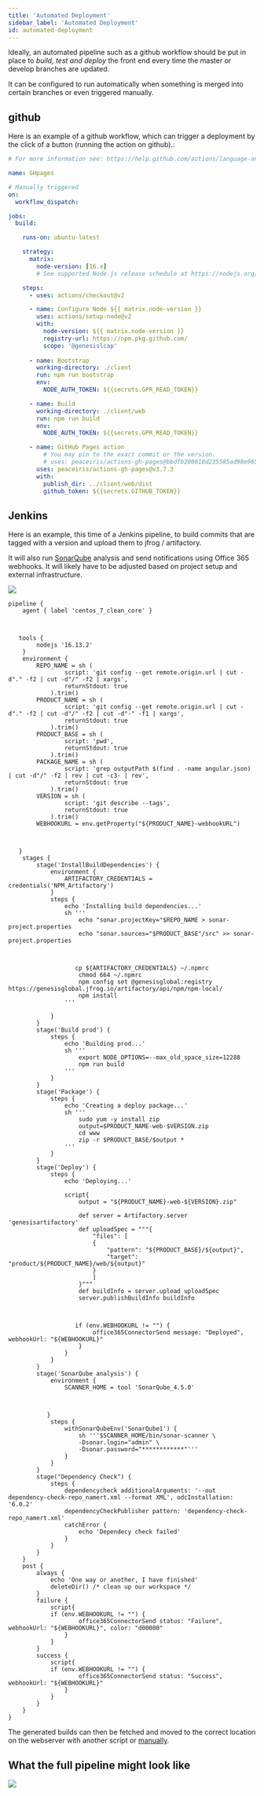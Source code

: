 ```yaml
---
title: 'Automated Deployment'
sidebar_label: 'Automated Deployment'
id: automated-deployment
---
```


Ideally, an automated pipeline such as a github workflow should be put in place to *build, test and deploy* the front end every time the master or develop branches are updated.

It can be configured to run automatically when something is merged into certain branches or even triggered manually.

<!-- TODO: add an example that's more suitable for external clients, this one is likely only useful to our internal client app devs -->

## github
Here is an example of a github workflow, which can trigger a deployment by the click of a button (running the action on github).:

```yml
# For more information see: https://help.github.com/actions/language-and-framework-guides/using-nodejs-with-github-actions

name: GHpages

# Manually triggered
on:
  workflow_dispatch:

jobs:
  build:

    runs-on: ubuntu-latest

    strategy:
      matrix:
        node-version: [16.x]
        # See supported Node.js release schedule at https://nodejs.org/en/about/releases/

    steps:
      - uses: actions/checkout@v2

      - name: Configure Node ${{ matrix.node-version }}
        uses: actions/setup-node@v2
        with:
          node-version: ${{ matrix.node-version }}
          registry-url: https://npm.pkg.github.com/
          scope: '@genesislcap'
          
      - name: Bootstrap
        working-directory: ./client
        run: npm run bootstrap
        env:
          NODE_AUTH_TOKEN: ${{secrets.GPR_READ_TOKEN}}

      - name: Build
        working-directory: ./client/web
        run: npm run build
        env:
          NODE_AUTH_TOKEN: ${{secrets.GPR_READ_TOKEN}}

      - name: GitHub Pages action
          # You may pin to the exact commit or the version.
          # uses: peaceiris/actions-gh-pages@bbdfb200618d235585ad98e965f4aafc39b4c501
        uses: peaceiris/actions-gh-pages@v3.7.3
        with:
          publish_dir: ../client/web/dist
          github_token: ${{secrets.GITHUB_TOKEN}}
```


## Jenkins
Here is an example, this time of a Jenkins pipeline, to build commits that are tagged with a version and upload them to jfrog / artifactory. 

It will also run [SonarQube](https://www.sonarqube.org/) analysis and send notifications using Office 365 webhooks. It will likely have to be adjusted based on project setup and external infrastructure.

![](/img/jenkins-pipeline.png)

```
pipeline {
    agent { label 'centos_7_clean_core' }



   tools {
        nodejs '16.13.2'
    }
    environment {
        REPO_NAME = sh (
                script: 'git config --get remote.origin.url | cut -d"." -f2 | cut -d"/" -f2 | xargs',
                returnStdout: true
            ).trim()
        PRODUCT_NAME = sh (
                script: 'git config --get remote.origin.url | cut -d"." -f2 | cut -d"/" -f2 | cut -d"-" -f1 | xargs',
                returnStdout: true
            ).trim()
        PRODUCT_BASE = sh (
                script: 'pwd',
                returnStdout: true
            ).trim()
        PACKAGE_NAME = sh (
                script: 'grep outputPath $(find . -name angular.json) | cut -d"/" -f2 | rev | cut -c3- | rev',
                returnStdout: true
            ).trim()
        VERSION = sh (
                script: 'git describe --tags',
                returnStdout: true
            ).trim()
        WEBHOOKURL = env.getProperty("${PRODUCT_NAME}-webhookURL")



   }
    stages {
        stage('InstallBuildDependencies') {
            environment {
                ARTIFACTORY_CREDENTIALS = credentials('NPM_Artifactory')
            }
            steps {
                echo 'Installing build dependencies...'    
                sh '''
                    echo "sonar.projectKey="$REPO_NAME > sonar-project.properties
                    echo "sonar.sources="$PRODUCT_BASE"/src" >> sonar-project.properties



                   cp ${ARTIFACTORY_CREDENTIALS} ~/.npmrc
                    chmod 664 ~/.npmrc
                    npm config set @genesisglobal:registry https://genesisglobal.jfrog.io/artifactory/api/npm/npm-local/
                    npm install
                '''
                
            }
        }
        stage('Build prod') {
            steps {
                echo 'Building prod...'
                sh '''
                    export NODE_OPTIONS=--max_old_space_size=12288
                    npm run build
                '''
            }
        }
        stage('Package') {
            steps {
                echo 'Creating a deploy package...'
                sh '''
                    sudo yum -y install zip            
                    output=$PRODUCT_NAME-web-$VERSION.zip
                    cd www
                    zip -r $PRODUCT_BASE/$output *
                '''
            }
        }        
        stage('Deploy') {
            steps {
                echo 'Deploying...'
                
                script{    
                    output = "${PRODUCT_NAME}-web-${VERSION}.zip"
                
                    def server = Artifactory.server 'genesisartifactory'
                    def uploadSpec = """{
                        "files": [
                        {
                            "pattern": "${PRODUCT_BASE}/${output}",
                            "target": "product/${PRODUCT_NAME}/web/${output}"
                        }
                        ]
                    }"""
                    def buildInfo = server.upload uploadSpec
                    server.publishBuildInfo buildInfo



                   if (env.WEBHOOKURL != "") {
                        office365ConnectorSend message: "Deployed", webhookUrl: "${WEBHOOKURL}"
                    }
                }
            }
        }
        stage('SonarQube analysis') {
            environment {
                SCANNER_HOME = tool 'SonarQube_4.5.0'



           }
            steps {
                withSonarQubeEnv('SonarQube1') {
                    sh '''$SCANNER_HOME/bin/sonar-scanner \
                    -Dsonar.login="admin" \
                    -Dsonar.password="************"'''
                }
            }
        }
        stage("Dependency Check") {
            steps {
                dependencycheck additionalArguments: '--out dependency-check-repo_namert.xml --format XML', odcInstallation: '6.0.2'
                dependencyCheckPublisher pattern: 'dependency-check-repo_namert.xml'
                catchError {
                    echo 'Dependecy check failed'
                }
            }
        }
    }
    post {
        always {
            echo 'One way or another, I have finished'
            deleteDir() /* clean up our workspace */
        }
        failure {
            script{
            if (env.WEBHOOKURL != "") {
                    office365ConnectorSend status: "Failure", webhookUrl: "${WEBHOOKURL}", color: "d00000"
                }
            }
        }
        success {
            script{
            if (env.WEBHOOKURL != "") {
                    office365ConnectorSend status: "Success", webhookUrl: "${WEBHOOKURL}"
                }
            }
        }
    }
}
```

The generated builds can then be fetched and moved to the correct location on the webserver with another script or [manually](/front-end/deploying/manual-deployment/).

## What the full pipeline might look like

![](/img/build-pipeline.png)

<!-- Taken from here https://www.notion.so/genesisglobal/Current-Build-Pipeline-9c9fa95467a24e678ce7f56dbd2bfc87 but not sure if we want to show this diagram to external clients as it's mostly internal stuff including gem -->

